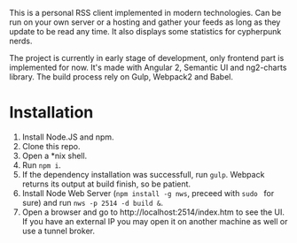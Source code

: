 This is a personal RSS client implemented in modern technologies. Can be run on your own server or a hosting and gather your feeds as long as they update to be read any time. It also displays some statistics for cypherpunk nerds.

The project is currently in early stage of development, only frontend part is implemented for now. It's made with Angular 2, Semantic UI and ng2-charts library. The build process rely on Gulp, Webpack2 and Babel.

Installation
============

1. Install Node.JS and npm.
1. Clone this repo.
1. Open a *nix shell.
1. Run `npm i`.
1. If the dependency installation was successfull, run `gulp`. Webpack returns its output at build finish, so be patient.
1. Install Node Web Server (`npm install -g nws`, preceed with `sudo ` for sure) and run `nws -p 2514 -d build &`.
1. Open a browser and go to http://localhost:2514/index.htm to see the UI. If you have an external IP you may open it on another machine as well or use a tunnel broker.

